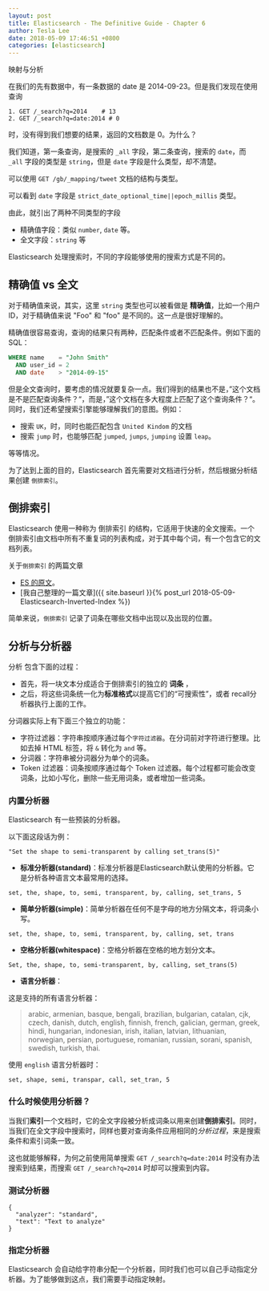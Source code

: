 ```yaml
---
layout: post
title: Elasticsearch - The Definitive Guide - Chapter 6
author: Tesla Lee
date: 2018-05-09 17:46:51 +0800
categories: [elasticsearch]
---
```


映射与分析

<!--more-->
在我们的先有数据中，有一条数据的 date 是 2014-09-23。但是我们发现在使用查询

```
1. GET /_search?q=2014    # 13
2. GET /_search?q=date:2014 # 0
```

时，没有得到我们想要的结果，返回的文档数是 0。为什么？

我们知道，第一条查询，是搜索的 `_all` 字段，第二条查询，搜索的 `date`，而 `_all` 字段的类型是 `string`，但是 `date` 字段是什么类型，却不清楚。

可以使用 `GET /gb/_mapping/tweet` 文档的结构与类型。

可以看到 `date` 字段是 `strict_date_optional_time||epoch_millis` 类型。

由此，就引出了两种不同类型的字段
* 精确值字段：类似 `number`, `date` 等。
* 全文字段：`string` 等

Elasticsearch 处理搜索时，不同的字段能够使用的搜索方式是不同的。

## 精确值 vs 全文
对于精确值来说，其实，这里 `string` 类型也可以被看做是 **精确值**，比如一个用户 ID，对于精确值来说 "Foo" 和 "foo" 是不同的。这一点是很好理解的。

精确值很容易查询，查询的结果只有两种，匹配条件或者不匹配条件。例如下面的 SQL：
```sql
WHERE name    = "John Smith"
  AND user_id = 2
  AND date    > "2014-09-15"
```

但是全文查询时，要考虑的情况就要复杂一点。我们得到的结果也不是，”这个文档是不是匹配查询条件？“，而是，”这个文档在多大程度上匹配了这个查询条件？“。同时，我们还希望搜索引擎能够理解我们的意图。例如：
* 搜索 `UK`，时，同时也能匹配包含 `United Kindom` 的文档
* 搜索 `jump` 时，也能够匹配 `jumped`, `jumps`, `jumping` 设置 `leap`。

等等情况。

为了达到上面的目的，Elasticsearch 首先需要对文档进行分析，然后根据分析结果创建 `倒排索引`。

## 倒排索引
Elasticsearch 使用一种称为 倒排索引 的结构，它适用于快速的全文搜索。一个倒排索引由文档中所有不重复词的列表构成，对于其中每个词，有一个包含它的文档列表。

关于`倒排索引` 的两篇文章
* [ES 的原文](https://www.elastic.co/guide/cn/elasticsearch/guide/cn/inverted-index.html)。
* [我自己整理的一篇文章]({{ site.baseurl }}{% post_url 2018-05-09-Elasticsearch-Inverted-Index %})

简单来说，`倒排索引` 记录了词条在哪些文档中出现以及出现的位置。

## 分析与分析器

分析 包含下面的过程：

* 首先，将一块文本分成适合于倒排索引的独立的 **词条** ，
* 之后，将这些词条统一化为**标准格式**以提高它们的“可搜索性”，或者 recall分析器执行上面的工作。

分词器实际上有下面三个独立的功能：

* 字符过滤器：字符串按顺序通过每个`字符过滤器`。在分词前对字符进行整理。比如去掉 HTML 标签，将 `&` 转化为 `and` 等。
* 分词器：字符串被分词器分为单个的词条。
* Token 过滤器：词条按顺序通过每个 Token 过滤器。每个过程都可能会改变词条，比如小写化，删除一些无用词条，或者增加一些词条。

### 内置分析器

Elasticsearch 有一些预装的分析器。

以下面这段话为例：
```
"Set the shape to semi-transparent by calling set_trans(5)"
```

* **标准分析器(standard)**：标准分析器是Elasticsearch默认使用的分析器。它是分析各种语言文本最常用的选择。

```
set, the, shape, to, semi, transparent, by, calling, set_trans, 5
```

* **简单分析器(simple)**：简单分析器在任何不是字母的地方分隔文本，将词条小写。

```
set, the, shape, to, semi, transparent, by, calling, set, trans
```

* **空格分析器(whitespace)**：空格分析器在空格的地方划分文本。

```
Set, the, shape, to, semi-transparent, by, calling, set_trans(5)
```

* **语言分析器**：

这是支持的所有语言分析器：
> arabic, armenian, basque, bengali, brazilian, bulgarian, catalan, cjk, czech, danish, dutch, english, finnish, french, galician, german, greek, hindi, hungarian, indonesian, irish, italian, latvian, lithuanian, norwegian, persian, portuguese, romanian, russian, sorani, spanish, swedish, turkish, thai.

使用 `english` 语言分析器时：

```
set, shape, semi, transpar, call, set_tran, 5
```

### 什么时候使用分析器？

当我们**索引**一个文档时，它的全文字段被分析成词条以用来创建**倒排索引**。同时，当我们在全文字段中搜索时，同样也要对查询条件应用相同的*分析过程*，来是搜索条件和索引词条一致。

这也就能够解释，为何之前使用简单搜索 `GET /_search?q=date:2014` 时没有办法搜索到结果，而搜索 `GET /_search?q=2014` 时却可以搜索到内容。

### 测试分析器
```shell GET /_analyze
{
  "analyzer": "standard",
  "text": "Text to analyze"
}
```

### 指定分析器
Elasticsearch 会自动给字符串分配一个分析器，同时我们也可以自己手动指定分析器。为了能够做到这点，我们需要手动指定映射。